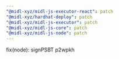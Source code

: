 ```yaml
---
"@midl-xyz/midl-js-executor-react": patch
"@midl-xyz/hardhat-deploy": patch
"@midl-xyz/midl-js-executor": patch
"@midl-xyz/midl-js-core": patch
"@midl-xyz/midl-js-node": patch
---
```


fix(node): signPSBT p2wpkh
